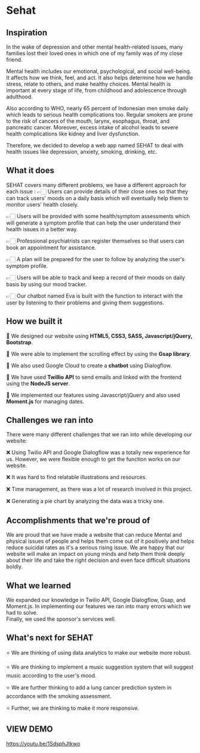 # Sehat

## Inspiration

In the wake of depression and other mental health-related issues, many families lost their loved ones in which one of my family was of my close friend.

Mental health includes our emotional, psychological, and social well-being. It affects how we think, feel, and act. It also helps determine how we handle stress, relate to others, and make healthy choices. Mental health is important at every stage of life, from childhood and adolescence through adulthood.

Also according to WHO, nearly 65 percent of Indonesian men smoke daily which leads to serious health complications too. Regular smokers are prone to the risk of cancers of the mouth, larynx, esophagus,
 throat, and pancreatic cancer. Moreover, excess intake of alcohol leads to severe health complications like kidney and liver dysfunction.

Therefore, we decided to develop a web app named SEHAT to deal with health issues
like depression, anxiety, smoking, drinking, etc.

## What it does

SEHAT covers many different problems, we have a different approach for each issue :
👉🏻 Users can provide details of their close ones so that they can track users' moods on a daily basis which will eventually help them to monitor users' health closely. 

👉🏻 Users will be provided with some health/symptom assessments which will generate a symptom profile that can help the user understand their health issues in a better way.

👉🏻 Professional psychiatrists can register themselves so that users can book an appointment for assistance.

👉🏻 A plan will be prepared for the user to follow by analyzing the user's symptom profile.

👉🏻 Users will be able to track and keep a record of their moods on daily basis by using our mood tracker.

👉🏻 Our chatbot named Eva is built with the function to interact with the user by listening to their problems and giving them suggestions.

## How we built it

🚀 We designed our website using **HTML5, CSS3, SASS, Javascript/jQuery, Bootstrap**.

🚀 We were able to implement the scrolling effect by using the **Gsap library**.

🚀 We also used Google Cloud to create a **chatbot** using Dialogflow.

🚀 We have used **Twillio API** to send emails and linked with the frontend using the **NodeJS server**.

🚀 We implemented our features using Javascript/jQuery and also used **Moment.js** for managing dates. 

## Challenges we ran into

There were many different challenges that we ran into while developing our website:

❌ Using Twilio API and Google Dialogflow was a totally new experience for us. However, we were flexible enough to get the function works on our website.

❌ It was hard to find relatable illustrations and resources.

❌ Time management, as there was a lot of research involved in this project.

❌ Generating a pie chart by analyzing the data was a tricky one.

## Accomplishments that we're proud of

We are proud that we have made a website that can reduce Mental and physical issues of people and helps them come out of it positively and helps reduce suicidal rates as it's a serious rising issue.
We are happy that our website will make an impact on young minds and help them think deeply about their life and take the right decision and even face difficult 
situations boldly.

## What we learned

We expanded our knowledge in Twilio API, Google Dialogflow, Gsap, and Moment.js. In implementing our features we ran into many errors which we had to solve.  
Finally, we used the sponsor's services well.

## What's next for SEHAT

⭐️ We are thinking of using data analytics to make our website more robust.

⭐️ We are thinking to implement a music suggestion system that will suggest music according to the user's mood.

⭐️ We are further thinking to add a lung cancer prediction system in accordance with the smoking assessment.

⭐️ Further, we are thinking to make it more responsive.


## VIEW DEMO

https://youtu.be/1SdsphJtkwo
